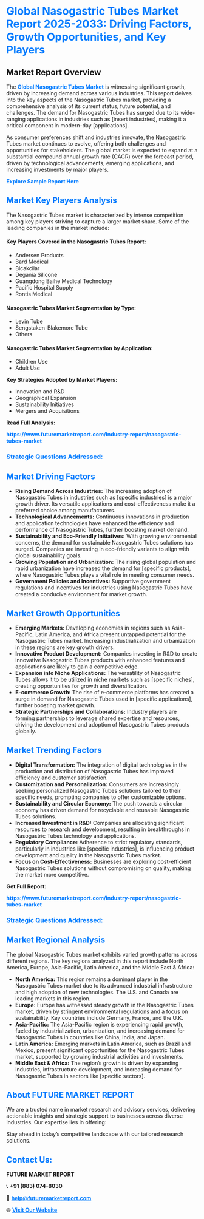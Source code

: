 <h1 style="color: #007BFF;">Global Nasogastric Tubes Market Report 2025-2033: Driving Factors, Growth Opportunities, and Key Players</h1>

<section id="overview">
<h2>Market Report Overview</h2>
<p>The <a href="https://www.futuremarketreport.com/industry-report/nasogastric-tubes-market" style="color: #007BFF; text-decoration: none;"><strong>Global Nasogastric Tubes Market</strong></a> is witnessing significant growth, driven by increasing demand across various industries. This report delves into the key aspects of the Nasogastric Tubes market, providing a comprehensive analysis of its current status, future potential, and challenges. The demand for Nasogastric Tubes has surged due to its wide-ranging applications in industries such as [insert industries], making it a critical component in modern-day [applications].</p>
<p>As consumer preferences shift and industries innovate, the Nasogastric Tubes market continues to evolve, offering both challenges and opportunities for stakeholders. The global market is expected to expand at a substantial compound annual growth rate (CAGR) over the forecast period, driven by technological advancements, emerging applications, and increasing investments by major players.</p>
</section>

<section id="overview">
<p><a href="https://www.futuremarketreport.com/request-sample/reportId=88015" style="color: #007BFF; text-decoration: none;"><strong>Explore Sample Report Here</strong></a></p>
</section>

<section id="key-players">
<h2 style="color: #007BFF;">Market Key Players Analysis</h2>
<p>The Nasogastric Tubes market is characterized by intense competition among key players striving to capture a larger market share. Some of the leading companies in the market include:</p>
<h4>Key Players Covered in the Nasogastric Tubes Report:</h4>
<ul><li>Andersen Products</li><li>Bard Medical</li><li>Bicakcilar</li><li>Degania Silicone</li><li>Guangdong Baihe Medical Technology</li><li>Pacific Hospital Supply</li><li>Rontis Medical</li></ul>
<h4>Nasogastric Tubes Market Segmentation by Type:</h4>
<ul><li>Levin Tube</li><li>Sengstaken-Blakemore Tube</li><li>Others</li></ul>

<h4>Nasogastric Tubes Market Segmentation by Application:</h4>
<ul><li>Children Use</li><li>Adult Use</li></ul>
<p><strong>Key Strategies Adopted by Market Players:</strong></p>
<ul>
<li>Innovation and R&D</li>
<li>Geographical Expansion</li>
<li>Sustainability Initiatives</li>
<li>Mergers and Acquisitions</li>
</ul>
</section>

<section>
<p><strong>Read Full Analysis: </strong></p><a href="https://www.futuremarketreport.com/industry-report/nasogastric-tubes-market" style="color: #007BFF; text-decoration: none;"><strong>https://www.futuremarketreport.com/industry-report/nasogastric-tubes-market</strong></a>
<h3 style="color: #007BFF;">Strategic Questions Addressed:</h3>
</section>

<section id="driving-factors">
<h2 style="color: #007BFF;">Market Driving Factors</h2>
<ul>
<li><strong>Rising Demand Across Industries:</strong> The increasing adoption of Nasogastric Tubes in industries such as [specific industries] is a major growth driver. Its versatile applications and cost-effectiveness make it a preferred choice among manufacturers.</li>
<li><strong>Technological Advancements:</strong> Continuous innovations in production and application technologies have enhanced the efficiency and performance of Nasogastric Tubes, further boosting market demand.</li>
<li><strong>Sustainability and Eco-Friendly Initiatives:</strong> With growing environmental concerns, the demand for sustainable Nasogastric Tubes solutions has surged. Companies are investing in eco-friendly variants to align with global sustainability goals.</li>
<li><strong>Growing Population and Urbanization:</strong> The rising global population and rapid urbanization have increased the demand for [specific products], where Nasogastric Tubes plays a vital role in meeting consumer needs.</li>
<li><strong>Government Policies and Incentives:</strong> Supportive government regulations and incentives for industries using Nasogastric Tubes have created a conducive environment for market growth.</li>
</ul>
</section>

<section id="growth-opportunities">
<h2 style="color: #007BFF;">Market Growth Opportunities</h2>
<ul>
<li><strong>Emerging Markets:</strong> Developing economies in regions such as Asia-Pacific, Latin America, and Africa present untapped potential for the Nasogastric Tubes market. Increasing industrialization and urbanization in these regions are key growth drivers.</li>
<li><strong>Innovative Product Development:</strong> Companies investing in R&D to create innovative Nasogastric Tubes products with enhanced features and applications are likely to gain a competitive edge.</li>
<li><strong>Expansion into Niche Applications:</strong> The versatility of Nasogastric Tubes allows it to be utilized in niche markets such as [specific niches], creating opportunities for growth and diversification.</li>
<li><strong>E-commerce Growth:</strong> The rise of e-commerce platforms has created a surge in demand for Nasogastric Tubes used in [specific applications], further boosting market growth.</li>
<li><strong>Strategic Partnerships and Collaborations:</strong> Industry players are forming partnerships to leverage shared expertise and resources, driving the development and adoption of Nasogastric Tubes products globally.</li>
</ul>
</section>

<section id="trending-factors">
<h2 style="color: #007BFF;">Market Trending Factors</h2>
<ul>
<li><strong>Digital Transformation:</strong> The integration of digital technologies in the production and distribution of Nasogastric Tubes has improved efficiency and customer satisfaction.</li>
<li><strong>Customization and Personalization:</strong> Consumers are increasingly seeking personalized Nasogastric Tubes solutions tailored to their specific needs, prompting companies to offer customizable options.</li>
<li><strong>Sustainability and Circular Economy:</strong> The push towards a circular economy has driven demand for recyclable and reusable Nasogastric Tubes solutions.</li>
<li><strong>Increased Investment in R&D:</strong> Companies are allocating significant resources to research and development, resulting in breakthroughs in Nasogastric Tubes technology and applications.</li>
<li><strong>Regulatory Compliance:</strong> Adherence to strict regulatory standards, particularly in industries like [specific industries], is influencing product development and quality in the Nasogastric Tubes market.</li>
<li><strong>Focus on Cost-Effectiveness:</strong> Businesses are exploring cost-efficient Nasogastric Tubes solutions without compromising on quality, making the market more competitive.</li>
</ul>
</section>

<section>
<p><strong>Get Full Report: </strong></p><a href="https://www.futuremarketreport.com/industry-report/nasogastric-tubes-market" style="color: #007BFF; text-decoration: none;"><strong>https://www.futuremarketreport.com/industry-report/nasogastric-tubes-market</strong></a>
<h3 style="color: #007BFF;">Strategic Questions Addressed:</h3>
</section>


<section id="regional-analysis">
<h2 style="color: #007BFF;">Market Regional Analysis</h2>
<p>The global Nasogastric Tubes market exhibits varied growth patterns across different regions. The key regions analyzed in this report include North America, Europe, Asia-Pacific, Latin America, and the Middle East & Africa:</p>
<ul>
<li><strong>North America:</strong> This region remains a dominant player in the Nasogastric Tubes market due to its advanced industrial infrastructure and high adoption of new technologies. The U.S. and Canada are leading markets in this region.</li>
<li><strong>Europe:</strong> Europe has witnessed steady growth in the Nasogastric Tubes market, driven by stringent environmental regulations and a focus on sustainability. Key countries include Germany, France, and the U.K.</li>
<li><strong>Asia-Pacific:</strong> The Asia-Pacific region is experiencing rapid growth, fueled by industrialization, urbanization, and increasing demand for Nasogastric Tubes in countries like China, India, and Japan.</li>
<li><strong>Latin America:</strong> Emerging markets in Latin America, such as Brazil and Mexico, present significant opportunities for the Nasogastric Tubes market, supported by growing industrial activities and investments.</li>
<li><strong>Middle East & Africa:</strong> The region’s growth is driven by expanding industries, infrastructure development, and increasing demand for Nasogastric Tubes in sectors like [specific sectors].</li>
</ul>
</section>

<footer>
<h2 style="color: #007BFF;">About FUTURE MARKET REPORT</h2>
<p>We are a trusted name in market research and advisory services, delivering actionable insights and strategic support to businesses across diverse industries. Our expertise lies in offering:</p>

<p>Stay ahead in today’s competitive landscape with our tailored research solutions.</p>

<h2 style="color: #007BFF;">Contact Us:</h2>
<p><strong>FUTURE MARKET REPORT</strong></p>
<p>📞 <strong>+91 (883) 074-8030</strong></p>
<p>📧 <strong><a href="mailto:help@futuremarketreport.com" style="color: #007BFF;">help@futuremarketreport.com</a></strong></p>
<p>🌐 <strong><a href="https://www.futuremarketreport.com/" style="color: #007BFF;">Visit Our Website</a></strong></p>
</footer>